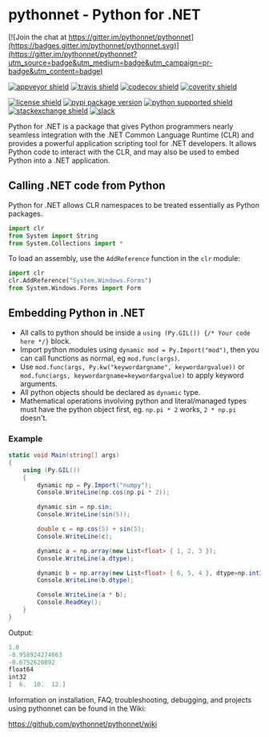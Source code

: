 # pythonnet - Python for .NET

[![Join the chat at https://gitter.im/pythonnet/pythonnet](https://badges.gitter.im/pythonnet/pythonnet.svg)](https://gitter.im/pythonnet/pythonnet?utm_source=badge&utm_medium=badge&utm_campaign=pr-badge&utm_content=badge)

[![appveyor shield][]](https://ci.appveyor.com/project/pythonnet/pythonnet/branch/master)
[![travis shield][]](https://travis-ci.org/pythonnet/pythonnet)
[![codecov shield][]](https://codecov.io/github/pythonnet/pythonnet)
[![coverity shield][]](https://scan.coverity.com/projects/pythonnet)

[![license shield][]](./LICENSE)
[![pypi package version][]](https://pypi.python.org/pypi/pythonnet)
[![python supported shield][]](https://pypi.python.org/pypi/pythonnet)
[![stackexchange shield][]](http://stackoverflow.com/questions/tagged/python.net)
[![slack][]](https://pythonnet.slack.com)

Python for .NET is a package that gives Python programmers nearly
seamless integration with the .NET Common Language Runtime (CLR) and
provides a powerful application scripting tool for .NET developers.
It allows Python code to interact with the CLR, and may also be used to
embed Python into a .NET application.

## Calling .NET code from Python

Python for .NET allows CLR namespaces to be treated essentially
as Python packages.

```python
import clr
from System import String
from System.Collections import *
```

To load an assembly, use the `AddReference` function in the `clr` module:

```python
import clr
clr.AddReference("System.Windows.Forms")
from System.Windows.Forms import Form
```

## Embedding Python in .NET

-   All calls to python should be inside
    a `using (Py.GIL()) {/* Your code here */}` block.
-   Import python modules using `dynamic mod = Py.Import("mod")`,
    then you can call functions as normal, eg `mod.func(args)`.
-   Use `mod.func(args, Py.kw("keywordargname", keywordargvalue))` or `mod.func(args, keywordargname=keywordargvalue)`
    to apply keyword arguments.
-   All python objects should be declared as `dynamic` type.
-   Mathematical operations involving python and literal/managed types must
    have the python object first, eg. `np.pi * 2` works, `2 * np.pi` doesn't.

### Example

```csharp
static void Main(string[] args)
{
    using (Py.GIL())
    {
        dynamic np = Py.Import("numpy");
        Console.WriteLine(np.cos(np.pi * 2));

        dynamic sin = np.sin;
        Console.WriteLine(sin(5));

        double c = np.cos(5) + sin(5);
        Console.WriteLine(c);

        dynamic a = np.array(new List<float> { 1, 2, 3 });
        Console.WriteLine(a.dtype);

        dynamic b = np.array(new List<float> { 6, 5, 4 }, dtype=np.int32);
        Console.WriteLine(b.dtype);

        Console.WriteLine(a * b);
        Console.ReadKey();
    }
}
```

Output:

```c
1.0
-0.958924274663
-0.6752620892
float64
int32
[  6.  10.  12.]
```

Information on installation, FAQ, troubleshooting, debugging, and projects using pythonnet can be found in the Wiki:

https://github.com/pythonnet/pythonnet/wiki

[appveyor shield]: https://img.shields.io/appveyor/ci/pythonnet/pythonnet/master.svg?label=AppVeyor

[codecov shield]: https://img.shields.io/codecov/c/github/pythonnet/pythonnet/master.svg?label=Codecov

[coverity shield]: https://img.shields.io/coverity/scan/7830.svg

[license shield]: https://img.shields.io/badge/license-MIT-blue.svg?maxAge=3600

[pypi package version]: https://img.shields.io/pypi/v/pythonnet.svg

[python supported shield]: https://img.shields.io/pypi/pyversions/pythonnet.svg

[slack]: https://img.shields.io/badge/chat-slack-color.svg?style=social

[stackexchange shield]: https://img.shields.io/badge/StackOverflow-python.net-blue.svg

[travis shield]: https://img.shields.io/travis/pythonnet/pythonnet/master.svg?label=Travis
